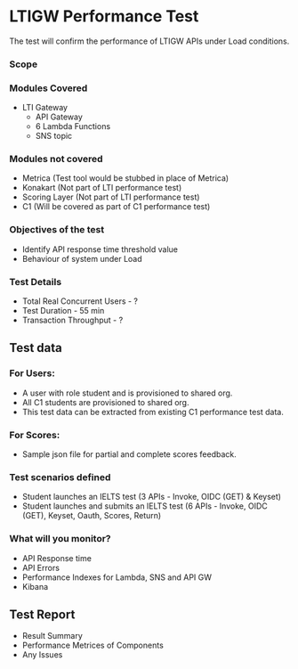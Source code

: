 # LTIGW Performance Test

The test will confirm the performance of LTIGW APIs under Load conditions.

### Scope

### Modules Covered
- LTI Gateway
	- API Gateway
	- 6 Lambda Functions
	- SNS topic

### Modules not covered
- Metrica (Test tool would be stubbed in place of Metrica) 
- Konakart (Not part of LTI performance test)
- Scoring Layer (Not part of LTI performance test)
- C1 (Will be covered as part of C1 performance test)

### Objectives of the test
- Identify API response time threshold value
- Behaviour of system under Load

### Test Details
- Total Real Concurrent Users - ?
- Test Duration - 55 min
- Transaction Throughput - ?

## Test data

### For Users:
- A user with role student and is provisioned to shared org.
- All C1 students are provisioned to shared org.
- This test data can be extracted from existing C1 performance test data.

### For Scores:
- Sample json file for partial and complete scores feedback.

### Test scenarios defined 

- Student launches an IELTS test (3 APIs - Invoke, OIDC (GET) & Keyset)
- Student launches and submits an IELTS test (6 APIs - Invoke, OIDC (GET), Keyset, Oauth, Scores, Return)

### What will you monitor? 
- API Response time
- API Errors
- Performance Indexes for Lambda, SNS and API GW
- Kibana

## Test Report
- Result Summary
- Performance Metrices of Components
- Any Issues